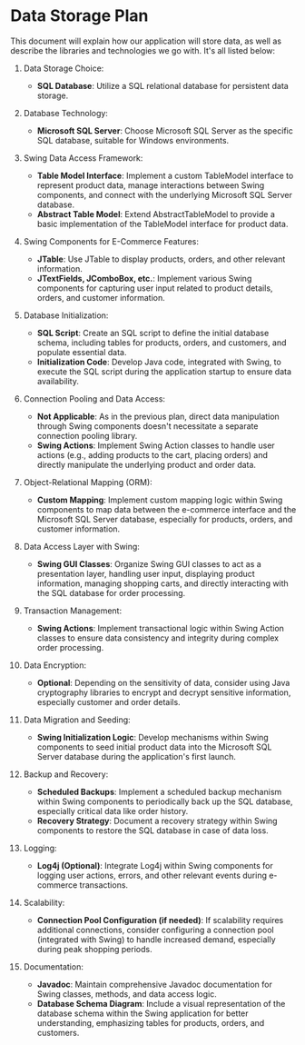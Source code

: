 # Data Storage Plan
  This document will explain how our application will store data, as well as describe the libraries and technologies we go with. It's all listed below:
  
  
  1. Data Storage Choice:
     - **SQL Database**: Utilize a SQL relational database for persistent data storage.

  2. Database Technology:
     - **Microsoft SQL Server**: Choose Microsoft SQL Server as the specific SQL database, suitable for Windows environments.

  3. Swing Data Access Framework:
     - **Table Model Interface**: Implement a custom TableModel interface to represent product data, manage interactions between Swing components, and connect with the underlying Microsoft SQL Server database.
     - **Abstract Table Model**: Extend AbstractTableModel to provide a basic implementation of the TableModel interface for product data.

  4. Swing Components for E-Commerce Features:
     - **JTable**: Use JTable to display products, orders, and other relevant information.
     - **JTextFields, JComboBox, etc.**: Implement various Swing components for capturing user input related to product details, orders, and customer information.

  5. Database Initialization:
     - **SQL Script**: Create an SQL script to define the initial database schema, including tables for products, orders, and customers, and populate essential data.
     - **Initialization Code**: Develop Java code, integrated with Swing, to execute the SQL script during the application startup to ensure data availability.

  6. Connection Pooling and Data Access:
     - **Not Applicable**: As in the previous plan, direct data manipulation through Swing components doesn't necessitate a separate connection pooling library.
     - **Swing Actions**: Implement Swing Action classes to handle user actions (e.g., adding products to the cart, placing orders) and directly manipulate the underlying product and order data.

  7. Object-Relational Mapping (ORM):
     - **Custom Mapping**: Implement custom mapping logic within Swing components to map data between the e-commerce interface and the Microsoft SQL Server database, especially for products, orders, and customer information.

  8. Data Access Layer with Swing:
      - **Swing GUI Classes**: Organize Swing GUI classes to act as a presentation layer, handling user input, displaying product information, managing shopping carts, and directly interacting with the SQL database for order processing.

  9. Transaction Management:
     - **Swing Actions**: Implement transactional logic within Swing Action classes to ensure data consistency and integrity during complex order processing.

  10. Data Encryption:
      - **Optional**: Depending on the sensitivity of data, consider using Java cryptography libraries to encrypt and decrypt sensitive information, especially customer and order details.

  11. Data Migration and Seeding:
      - **Swing Initialization Logic**: Develop mechanisms within Swing components to seed initial product data into the Microsoft SQL Server database during the application's first launch.

  12. Backup and Recovery:
      - **Scheduled Backups**: Implement a scheduled backup mechanism within Swing components to periodically back up the SQL database, especially critical data like order history.
      - **Recovery Strategy**: Document a recovery strategy within Swing components to restore the SQL database in case of data loss.

  13. Logging:
      - **Log4j (Optional)**: Integrate Log4j within Swing components for logging user actions, errors, and other relevant events during e-commerce transactions.

  14. Scalability:
      - **Connection Pool Configuration (if needed)**: If scalability requires additional connections, consider configuring a connection pool (integrated with Swing) to handle increased demand, especially during peak shopping periods.

  15. Documentation:
      - **Javadoc**: Maintain comprehensive Javadoc documentation for Swing classes, methods, and data access logic.
      - **Database Schema Diagram**: Include a visual representation of the database schema within the Swing application for better understanding, emphasizing tables for products, orders, and customers.
